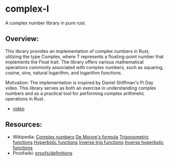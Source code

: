 # complex-I
A complex number library in pure rust.

## Overview:
This library provides an implementation of complex numbers in Rust, utilizing the type Complex<T>,
where T represents a floating-point number that implements the Float trait. The library offers various
mathematical operations commonly associated with complex numbers, such as squaring, cosine, sine,
natural logarithm, and logarithm functions.

Motivation:
The implementation is inspired by Daniel Shiffman's Pi Day video. 
This library serves as both an exercise in understanding complex
numbers and as a practical tool for performing complex arithmetic operations in Rust.
- [video](https://www.youtube.com/watch?v=6UlGLB_jiCs)

## Resources:
- Wikipedia:
     [Complex numbers](https://en.wikipedia.org/wiki/Complex_number)
     [De Moivre's formula](https://en.wikipedia.org/wiki/De_Moivre%27s_formula)
     [Trigonometric functions](https://en.wikipedia.org/wiki/Trigonometric_functions)
     [Hyperbolic functions](https://en.wikipedia.org/wiki/Hyperbolic_functions)
     [Inverse trig functions](https://en.wikipedia.org/wiki/Inverse_trigonometric_functions)
     [Inverse hyperbolic functions](https://en.wikipedia.org/wiki/Inverse_hyperbolic_functions)
- Proofwiki:
     [proofs/definitions](https://proofwiki.org/wiki/Main_Page)
